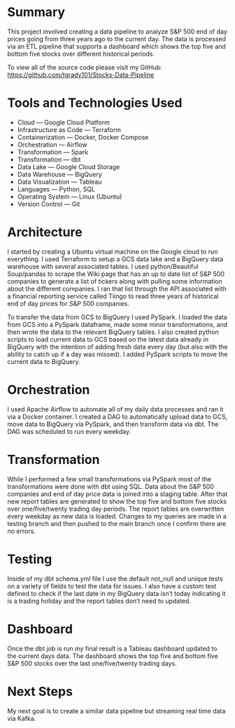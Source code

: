 # Summary

This project involved creating a data pipeline to analyze S&P 500 end of day prices going from three years ago to the current day. The data is processed via an ETL pipeline that supports a dashboard which shows the top five and bottom five stocks over different historical periods.

To view all of the source code please visit my GitHub: https://github.com/tgrady101/Stocks-Data-Pipeline

# Tools and Technologies Used

* Cloud — Google Cloud Platform
* Infrastructure as Code — Terraform
* Containerization — Docker, Docker Compose
* Orchestration — Airflow
* Transformation — Spark
* Transformation — dbt
* Data Lake — Google Cloud Storage
* Data Warehouse — BigQuery
* Data Visualization — Tableau
* Languages — Python, SQL
* Operating System — Linux (Ubuntu)
* Version Control — Git

# Architecture

I started by creating a Ubuntu virtual machine on the Google cloud to run everything. I used Terraform to setup a GCS data lake and a BigQuery data warehouse with several associated tables. I used python/Beautiful Soup/pandas to scrape the Wiki page that has an up to date list of S&P 500 companies to generate a list of tickers along with pulling some information about the different companies. I ran that list through the API associated with a financial reporting service called Tiingo to read three years of historical end of day prices for S&P 500 companies.

To transfer the data from GCS to BigQuery I used PySpark. I loaded the data from GCS into a PySpark dataframe, made some minor transformations, and then wrote the data to the relevant BigQuery tables. I also created python scripts to load current data to GCS based on the latest data already in BigQuery with the intention of adding fresh data every day (but also with the ability to catch up if a day was missed). I added PySpark scripts to move the current data to BigQuery.

# Orchestration

I used Apache Airflow to automate all of my daily data processes and ran it via a Docker container. I created a DAG to automatically upload data to GCS, move data to BigQuery via PySpark, and then transform data via dbt. The DAG was scheduled to run every weekday.


# Transformation

While I performed a few small transformations via PySpark most of the transformations were done with dbt using SQL. Data about the S&P 500 companies and end of day price data is joined into a staging table. After that new report tables are generated to show the top five and bottom five stocks over one/five/twenty trading day periods. The report tables are overwritten every weekday as new data is loaded. Changes to my queries are made in a testing branch and then pushed to the main branch once I confirm there are no errors.

# Testing

Inside of my dbt schema.yml file I use the default not_null and unique tests on a variety of fields to test the data for issues. I also have a custom test defined to check if the last date in my BigQuery data isn’t today indicating it is a trading holiday and the report tables don’t need to updated.


# Dashboard

Once the dbt job is run my final result is a Tableau dashboard updated to the current days data. The dashboard shows the top five and bottom five S&P 500 stocks over the last one/five/twenty trading days.

# Next Steps

My next goal is to create a similar data pipeline but streaming real time data via Kafka.


